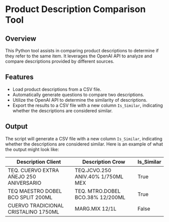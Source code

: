 # Product Description Comparison Tool

## Overview
This Python tool assists in comparing product descriptions to determine if they refer to the same item. It leverages the OpenAI API to analyze and compare descriptions provided by different sources.

## Features
- Load product descriptions from a CSV file.
- Automatically generate questions to compare two descriptions.
- Utilize the OpenAI API to determine the similarity of descriptions.
- Export the results to a CSV file with a new column `Is_Similar`, indicating whether the descriptions are considered similar.

## Output
The script will generate a CSV file with a new column `Is_Similar`, indicating whether the descriptions are considered similar. Here is an example of what the output might look like:

| Description Client                                        | Description Crow                                   | Is_Similar |
|-----------------------------------------------------------|----------------------------------------------------|------------|
| TEQ. CUERVO EXTRA AÑEJO 250 ANIVERSARIO                   | TEQ.JCVO.250 ANIV.40% 1/750ML MEX                  | True       |
| TEQ MAESTRO DOBEL BCO SPLIT 200ML                         | TEQ. MTRO.DOBEL BCO.38% 12/200ML                   | True       |
| CUERVO TRADICIONAL CRISTALINO 1750ML                      | MARG.MIX 12/1L                                     | False      |
